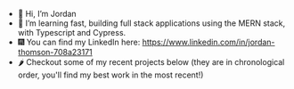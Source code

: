 - 👋 Hi, I’m Jordan
- 🌱 I’m learning fast, building full stack applications using the MERN stack, with Typescript and Cypress. 
- 🎆 You can find my LinkedIn here: https://www.linkedin.com/in/jordan-thomson-708a23171
- 🌶️ Checkout some of my recent projects below (they are in chronological order, you'll find my best work in the most recent!)
